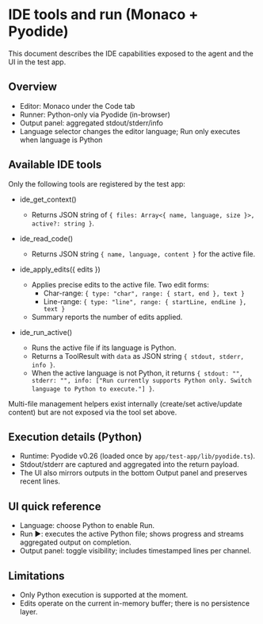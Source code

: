 # IDE tools and run (Monaco + Pyodide)

This document describes the IDE capabilities exposed to the agent and the UI in the test app.

## Overview
- Editor: Monaco under the Code tab
- Runner: Python-only via Pyodide (in-browser)
- Output panel: aggregated stdout/stderr/info
- Language selector changes the editor language; Run only executes when language is Python

## Available IDE tools
Only the following tools are registered by the test app:

- ide_get_context()
  - Returns JSON string of `{ files: Array<{ name, language, size }>, active?: string }`.

- ide_read_code()
  - Returns JSON string `{ name, language, content }` for the active file.

- ide_apply_edits({ edits })
  - Applies precise edits to the active file. Two edit forms:
    - Char-range: `{ type: "char", range: { start, end }, text }`
    - Line-range: `{ type: "line", range: { startLine, endLine }, text }`
  - Summary reports the number of edits applied.

- ide_run_active()
  - Runs the active file if its language is Python.
  - Returns a ToolResult with `data` as JSON string `{ stdout, stderr, info }`.
  - When the active language is not Python, it returns `{ stdout: "", stderr: "", info: ["Run currently supports Python only. Switch language to Python to execute."] }`.

Multi-file management helpers exist internally (create/set active/update content) but are not exposed via the tool set above.

## Execution details (Python)
- Runtime: Pyodide v0.26 (loaded once by `app/test-app/lib/pyodide.ts`).
- Stdout/stderr are captured and aggregated into the return payload.
- The UI also mirrors outputs in the bottom Output panel and preserves recent lines.

## UI quick reference
- Language: choose Python to enable Run.
- Run ▶: executes the active Python file; shows progress and streams aggregated output on completion.
- Output panel: toggle visibility; includes timestamped lines per channel.

## Limitations
- Only Python execution is supported at the moment.
- Edits operate on the current in-memory buffer; there is no persistence layer.
